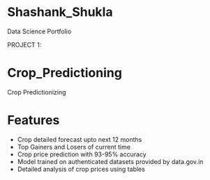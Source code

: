 # Shashank_Shukla
Data Science Portfolio

PROJECT 1:
# Crop_Predictioning
Crop Predictionizing

# Features

* Crop detailed forecast upto next 12 months
* Top Gainers and Losers of current time
* Crop price prediction with 93-95% accuracy
* Model trained on authenticated datasets provided by data.gov.in
* Detailed analysis of crop prices using tables
